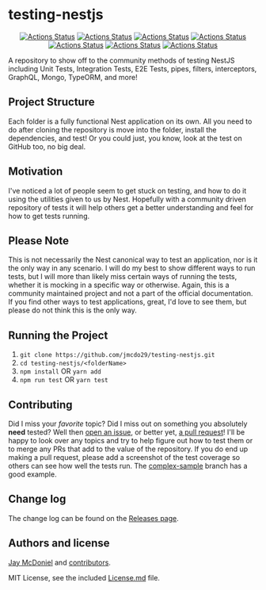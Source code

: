 # testing-nestjs

<div align="center">

[![Actions Status](https://github.com/jmcdo29/testing-nestjs/workflows/CRON%20Job/badge.svg)](https://github.com/jmcdo29/testing-nestjs/actions) [![Actions Status](https://github.com/jmcdo29/testing-nestjs/workflows/Complex%20Sample/badge.svg)](https://github.com/jmcdo29/testing-nestjs/actions) [![Actions Status](https://github.com/jmcdo29/testing-nestjs/workflows/Simple%20Sample/badge.svg)](https://github.com/jmcdo29/testing-nestjs/actions) [![Actions Status](https://github.com/jmcdo29/testing-nestjs/workflows/Mongo%20Sample/badge.svg)](https://github.com/jmcdo29/testing-nestjs/actions) [![Actions Status](https://github.com/jmcdo29/testing-nestjs/workflows/TypeORM%20GraphQL%20Sample/badge.svg)](https://github.com/jmcdo29/testing-nestjs/actions) [![Actions Status](https://github.com/jmcdo29/testing-nestjs/workflows/TypeORM%20Sample/badge.svg)](https://github.com/jmcdo29/testing-nestjs/actions) [![Actions Status](https://github.com/jmcdo29/testing-nestjs/workflows/WebSocket%20Sample/badge.svg)](https://github.com/jmcdo29/testing-nestjs/actions)

</div>

A repository to show off to the community methods of testing NestJS including Unit Tests, Integration Tests, E2E Tests, pipes, filters, interceptors, GraphQL, Mongo, TypeORM, and more!

## Project Structure

Each folder is a fully functional Nest application on its own. All you need to do after cloning the repository is move into the folder, install the dependencies, and test! Or you could just, you know, look at the test on GitHub too, no big deal.

## Motivation

I've noticed a lot of people seem to get stuck on testing, and how to do it using the utilities given to us by Nest. Hopefully with a community driven repository of tests it will help others get a better understanding and feel for how to get tests running.

## Please Note

This is not necessarily the Nest canonical way to test an application, nor is it the only way in any scenario. I will do my best to show different ways to run tests, but I will more than likely miss certain ways of running the tests, whether it is mocking in a specific way or otherwise. Again, this is a community maintained project and not a part of the official documentation. If you find other ways to test applications, great, I'd love to see them, but please do not think this is the only way.

## Running the Project

1. `git clone https://github.com/jmcdo29/testing-nestjs.git`
2. `cd testing-nestjs/<folderName>`
3. `npm install` OR `yarn add`
4. `npm run test` OR `yarn test`

## Contributing

Did I miss your _favorite_ topic? Did I miss out on something you absolutely **need** tested? Well then [open an issue](https://github.com/jmcdo29/testing-nestjs/issues/new), or better yet, [a pull request](https://github.com/jmcdo29/testing-nestjs/compare)! I'll be happy to look over any topics and try to help figure out how to test them or to merge any PRs that add to the value of the repository. If you do end up making a pull request, please add a screenshot of the test coverage so others can see how well the tests run. The [complex-sample](/complex-sample) branch has a good example.

## Change log

The change log can be found on the [Releases page](https://github.com/jmcdo29/testing-nestjs/releases).

## Authors and license

[Jay McDoniel](http://jaymcdoniel.dev) and [contributors](https://github.com/jmcdo29/testing-nestjs/graphs/contributors).

MIT License, see the included [License.md](LICENSE) file.
